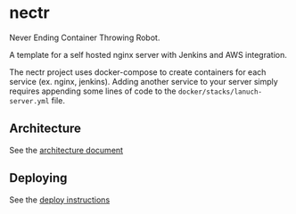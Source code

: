 # nectr
Never Ending Container Throwing Robot. 

A template for a self hosted nginx server with Jenkins and AWS integration.

The nectr project uses docker-compose to create containers for each service (ex. nginx, jenkins). Adding another service to your server simply requires appending some lines of code to the `docker/stacks/lanuch-server.yml` file.

## Architecture

See the [architecture document](./docs/nectr-architecture.md)

## Deploying

See the [deploy instructions](./docs/nectr-deploy-instructions.md)
